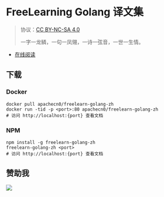 # FreeLearning Golang 译文集

> 协议：[CC BY-NC-SA 4.0](http://creativecommons.org/licenses/by-nc-sa/4.0/)
> 
> 一字一龙鳞，一句一凤翎，一诗一弦音，一世一生情。

* [在线阅读](https://flgo.flygon.net)

## 下载

### Docker

```
docker pull apachecn0/freelearn-golang-zh
docker run -tid -p <port>:80 apachecn0/freelearn-golang-zh
# 访问 http://localhost:{port} 查看文档
```

### NPM

```
npm install -g freelearn-golang-zh
freelearn-golang-zh <port>
# 访问 http://localhost:{port} 查看文档
```

## 赞助我

![](https://img-blog.csdnimg.cn/20200112005920729.png)
